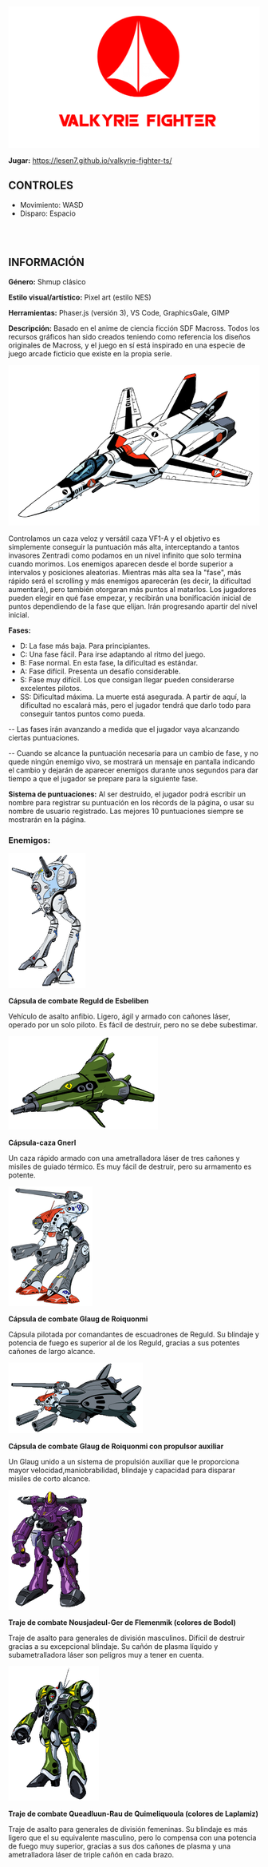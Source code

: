 
![Macross Logo](/img/macross_logo.png "Logo")


**Jugar:** https://lesen7.github.io/valkyrie-fighter-ts/


## **CONTROLES** ##
* Movimiento: WASD
* Disparo: Espacio

<br/>
<br/>

## **INFORMACIÓN** ##


**Género:** Shmup clásico 

**Estilo visual/artístico:** Pixel art (estilo NES)

**Herramientas:** Phaser.js (versión 3), VS Code, GraphicsGale, GIMP

**Descripción:** Basado en el anime de ciencia ficción SDF Macross. Todos los recursos gráficos han sido creados teniendo como referencia los diseños originales de Macross, y el juego en sí está inspirado en una especie de juego arcade ficticio que existe en la propia serie.

![VF1-A](/img/vf1a.png "Caza VF1-A")

Controlamos un caza veloz y versátil caza VF1-A y el objetivo es simplemente conseguir la puntuación más alta, interceptando a tantos invasores Zentradi como podamos en un nivel infinito que solo termina cuando morimos. Los enemigos aparecen desde el borde superior a intervalos y posiciones aleatorias. Mientras más alta sea la "fase", más rápido será el scrolling y más enemigos aparecerán (es decir, la dificultad aumentará), pero también otorgaran más puntos al matarlos. Los jugadores pueden elegir en qué fase empezar, y recibirán una bonificación inicial de puntos dependiendo de la fase que elijan. Irán progresando apartir del nivel inicial.

**Fases:**
* D: La fase más baja. Para principiantes.
* C: Una fase fácil. Para irse adaptando al ritmo del juego.
* B: Fase normal. En esta fase, la dificultad es estándar.
* A: Fase difícil. Presenta un desafío considerable.
* S: Fase muy difícil. Los que consigan llegar pueden considerarse excelentes pilotos.
* SS: Dificultad máxima. La muerte está asegurada. A partir de aquí, la dificultad no escalará más, pero el jugador tendrá que darlo todo para conseguir tantos puntos como pueda.

-- Las fases irán avanzando a medida que el jugador vaya alcanzando ciertas puntuaciones.

-- Cuando se alcance la puntuación necesaria para un cambio de fase, y no quede ningún enemigo vivo, se mostrará un mensaje en pantalla indicando el cambio y dejarán de aparecer enemigos durante unos segundos para dar tiempo a que el jugador se prepare para la siguiente fase.

**Sistema de puntuaciones:** Al ser destruido, el jugador podrá escribir un nombre para registrar su puntuación en los récords de la página, o usar su nombre de usuario registrado. Las mejores 10 puntuaciones siempre se mostrarán en la página.

### **Enemigos:** ###

![Reguld](/img/reguld.png "Cápsula de combate Reguld")

**Cápsula de combate Reguld de Esbeliben**

Vehículo de asalto anfibio. Ligero, ágil y armado con cañones láser, operado por un solo piloto. Es fácil de destruir, pero no se debe subestimar.

![Gnerl](/img/gnerl.png "Cápsula-caza Gnerl")

**Cápsula-caza Gnerl**

Un caza rápido armado con una ametralladora láser de tres cañones y misiles de guiado térmico. Es muy fácil de destruir, pero su armamento es potente.

![Glaug](/img/glaug.png "Cápsula de combate Glaug")

**Cápsula de combate Glaug de Roiquonmi**

Cápsula pilotada por comandantes de escuadrones de Reguld. Su blindaje y potencia de fuego es superior al de los Reguld, gracias a sus potentes cañones de largo alcance.

![Glaug-b](/img/glaug_booster.png "Glaug con propulsor auxiliar")

**Cápsula de combate Glaug de Roiquonmi con propulsor auxiliar**

Un Glaug unido a un sistema de propulsión auxiliar que le proporciona mayor velocidad,maniobrabilidad, blindaje y capacidad para disparar misiles de corto alcance.

![Ger](/img/ger.png "Traje de combate Nousjadeul-Ger")

**Traje de combate Nousjadeul-Ger de Flemenmik (colores de Bodol)**

Traje de asalto para generales de división masculinos. Difícil de destruir gracias a su excepcional blindaje. Su cañón de plasma líquido y subametralladora láser son peligros muy a tener en cuenta.

![Queadluun-Rau](/img/queadluun_rau.png "Traje de combate Queadluun-Rau")

**Traje de combate Queadluun-Rau de Quimeliquoula (colores de Laplamiz)**

Traje de asalto para generales de división femeninas. Su blindaje es más ligero que el su equivalente masculino, pero lo compensa con una potencia de fuego muy superior, gracias a sus dos cañones de plasma y una ametralladora láser de triple cañón en cada brazo.
